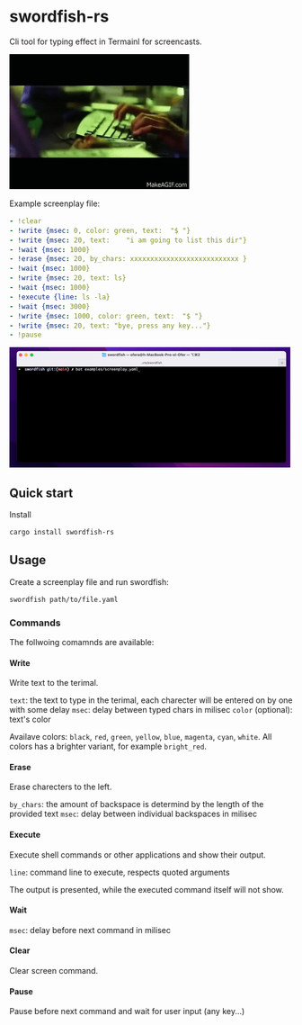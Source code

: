 # swordfish-rs 

Cli tool for typing effect in Termainl for screencasts.

![Swordfish hack scene](swordfish_hack_scene.gif)

Example screenplay file:

```yaml
- !clear
- !write {msec: 0, color: green, text:  "$ "}
- !write {msec: 20, text:    "i am going to list this dir"}
- !wait {msec: 1000}
- !erase {msec: 20, by_chars: xxxxxxxxxxxxxxxxxxxxxxxxxxx }
- !wait {msec: 1000}
- !write {msec: 20, text: ls}
- !wait {msec: 1000}
- !execute {line: ls -la}
- !wait {msec: 3000}
- !write {msec: 1000, color: green, text:  "$ "}
- !write {msec: 20, text: "bye, press any key..."}
- !pause
```

![demo](demo.gif)


## Quick start

Install 

```sh
cargo install swordfish-rs
```

## Usage

Create a screenplay file and run swordfish:

```sh
swordfish path/to/file.yaml
```

### Commands

The follwoing comamnds are available:

#### Write 

Write text to the terimal.

`text`: the text to type in the terimal, each charecter will be entered on by one with some delay
`msec`: delay between typed chars in milisec
`color` (optional): text's color 

Availave colors: `black`, `red`, `green`, `yellow`, `blue`, `magenta`, `cyan`, `white`.
All colors has a brighter variant, for example `bright_red`.
    
#### Erase 

Erase charecters to the left.

`by_chars`: the amount of backspace is determind by the length of the provided text 
`msec`: delay between individual backspaces in milisec

#### Execute 

Execute shell commands or other applications and show their output.

`line`: command line to execute, respects quoted arguments

The output is presented, while the executed command itself will not show.

#### Wait 

`msec`: delay before next command in milisec

#### Clear 

Clear screen command.

#### Pause 

Pause before next command and wait for user input (any key...)
